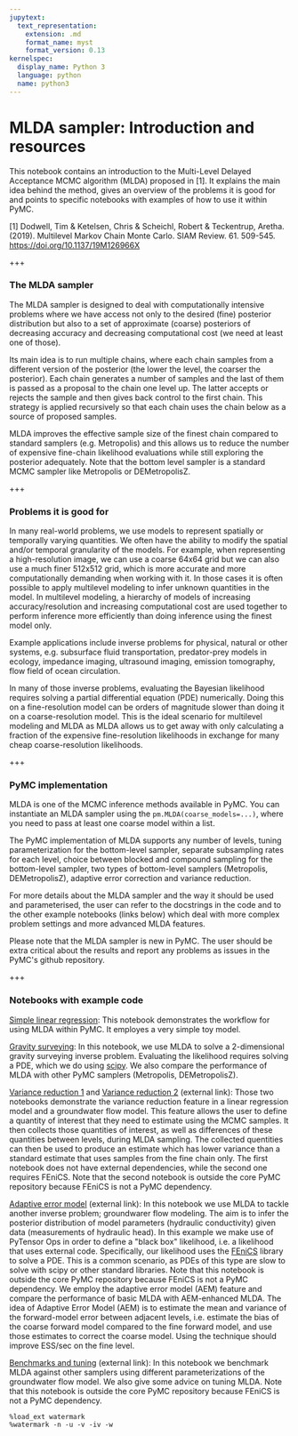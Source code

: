 ```yaml
---
jupytext:
  text_representation:
    extension: .md
    format_name: myst
    format_version: 0.13
kernelspec:
  display_name: Python 3
  language: python
  name: python3
---
```


# MLDA sampler: Introduction and resources

This notebook contains an introduction to the Multi-Level Delayed Acceptance MCMC algorithm (MLDA) proposed in [1]. It explains the main idea behind the method, gives an overview of the problems it is good for and points to specific notebooks with examples of how to use it within PyMC. 

[1] Dodwell, Tim & Ketelsen, Chris & Scheichl, Robert & Teckentrup, Aretha. (2019). Multilevel Markov Chain Monte Carlo. SIAM Review. 61. 509-545. https://doi.org/10.1137/19M126966X

+++

### The MLDA sampler

The MLDA sampler is designed to deal with computationally intensive problems where we have access not only to the desired (fine) posterior distribution but also to a set of approximate (coarse) posteriors of decreasing accuracy and decreasing computational cost (we need at least one of those). 

Its main idea is to run multiple chains, where each chain samples from a different version of the posterior (the lower the level, the coarser the posterior). Each chain generates a number of samples and the last of them is passed as a proposal to the chain one level up. The latter accepts or rejects the sample and then gives back control to the first chain. This strategy is applied recursively so that each chain uses the chain below as a source of proposed samples. 

MLDA improves the effective sample size of the finest chain compared to standard samplers (e.g. Metropolis) and this allows us to reduce the number of expensive fine-chain likelihood evaluations while still exploring the posterior adequately. Note that the bottom level sampler is a standard MCMC sampler like Metropolis or DEMetropolisZ.

+++

### Problems it is good for

In many real-world problems, we use models to represent spatially or temporally varying quantities. We often have the ability to modify the spatial and/or temporal granularity of the models. For example, when representing a high-resolution image, we can use a coarse 64x64 grid but we can also use a much finer 512x512 grid, which is more accurate and more computationally demanding when working with it. In those cases it is often possible to apply multilevel modeling to infer unknown quantities in the model. In multilevel modeling, a hierarchy of models of increasing accuracy/resolution and increasing computational cost are used together to perform inference more efficiently than doing inference using the finest model only. 

Example applications include inverse problems for physical, natural or other systems, e.g. subsurface fluid transportation, predator-prey models in ecology, impedance imaging, ultrasound imaging, emission tomography, flow field of ocean circulation. 

In many of those inverse problems, evaluating the Bayesian likelihood requires solving a partial differential equation (PDE) numerically. Doing this on a fine-resolution model can be orders of magnitude slower than doing it on a coarse-resolution model. This is the ideal scenario for multilevel modeling and MLDA as MLDA allows us to get away with only calculating a fraction of the expensive fine-resolution likelihoods in exchange for many cheap coarse-resolution likelihoods.

+++

### PyMC implementation

MLDA is one of the MCMC inference methods available in PyMC. You can instantiate an MLDA sampler using the `pm.MLDA(coarse_models=...)`, where you need to pass at least one coarse model within a list.

The PyMC implementation of MLDA supports any number of levels, tuning parameterization for the bottom-level sampler, separate subsampling rates for each level, choice between blocked and compound sampling for the bottom-level sampler, two types of bottom-level samplers (Metropolis, DEMetropolisZ), adaptive error correction and variance reduction.

For more details about the MLDA sampler and the way it should be used and parameterised, the user can refer to the docstrings in the code and to the other example notebooks (links below) which deal with more complex problem settings and more advanced MLDA features.

Please note that the MLDA sampler is new in PyMC. The user should be extra critical about the results and report any problems as issues in the PyMC's github repository.

+++

### Notebooks with example code


[Simple linear regression](./MLDA_simple_linear_regression.ipynb): This notebook demonstrates the workflow for using MLDA within PyMC. It employes a very simple toy model.

[Gravity surveying](./MLDA_gravity_surveying.ipynb): In this notebook, we use MLDA to solve a 2-dimensional gravity surveying inverse problem. Evaluating the likelihood requires solving a PDE, which we do using [scipy](https://www.scipy.org/). We also compare the performance of MLDA with other PyMC samplers (Metropolis, DEMetropolisZ).

[Variance reduction 1](./MLDA_variance_reduction_linear_regression.ipynb) and [Variance reduction 2](https://github.com/alan-turing-institute/pymc/blob/mlda_all_notebooks/docs/source/notebooks/MLDA_variance_reduction_groundwater.ipynb) (external link): Those two notebooks demonstrate the variance reduction feature in a linear regression model and a groundwater flow model. This feature allows the user to define a quantity of interest that they need to estimate using the MCMC samples. It then collects those quantities of interest, as well as differences of these quantities between levels, during MLDA sampling. The collected quentities can then be used to produce an estimate which has lower variance than a standard estimate that uses samples from the fine chain only. The first notebook does not have external dependencies, while the second one requires FEniCS. Note that the second notebook is outside the core PyMC repository because FEniCS is not a PyMC dependency.

[Adaptive error model](https://github.com/alan-turing-institute/pymc3/blob/mlda_all_notebooks/docs/source/notebooks/MLDA_adaptive_error_model.ipynb) (external link): In this notebook we use MLDA to tackle another inverse problem; groundwarer flow modeling. The aim is to infer the posterior distribution of model parameters (hydraulic conductivity) given data (measurements of hydraulic head). In this example we make use of PyTensor Ops in order to define a "black box" likelihood, i.e. a likelihood that uses external code. Specifically, our likelihood uses the [FEniCS](https://fenicsproject.org/) library to solve a PDE. This is a common scenario, as PDEs of this type are slow to solve with scipy or other standard libraries. Note that this notebook is outside the core PyMC repository because FEniCS is not a PyMC dependency. We employ the adaptive error model (AEM) feature and compare the performance of basic MLDA with AEM-enhanced MLDA. The idea of Adaptive Error Model (AEM) is to estimate the mean and variance of the forward-model error between adjacent levels, i.e. estimate the bias of the coarse forward model compared to the fine forward model, and use those estimates to correct the coarse model. Using the technique should improve ESS/sec on the fine level.

[Benchmarks and tuning](https://github.com/alan-turing-institute/pymc3/blob/mlda_all_notebooks/docs/source/notebooks/MLDA_benchmarks_tuning.ipynb) (external link): In this notebook we benchmark MLDA against other samplers using different parameterizations of the groundwater flow model. We also give some advice on tuning MLDA. Note that this notebook is outside the core PyMC repository because FEniCS is not a PyMC dependency.

```{code-cell} ipython3
%load_ext watermark
%watermark -n -u -v -iv -w
```
